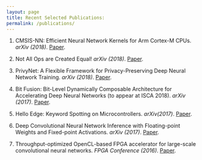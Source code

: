 ```yaml
---
layout: page
title: Recent Selected Publications:
permalink: /publications/
---
```


1. CMSIS-NN: Efficient Neural Network Kernels for Arm Cortex-M CPUs.
*arXiv (2018)*. [Paper](https://arxiv.org/abs/1801.06601).

1. Not All Ops are Created Equal!
*arXiv (2018)*. [Paper](https://arxiv.org/abs/1801.04326).

1. PrivyNet: A Flexible Framework for Privacy-Preserving Deep Neural Network Training.
*arXiv (2018)*. [Paper](https://arxiv.org/abs/1709.06161).

1. Bit Fusion: Bit-Level Dynamically Composable Architecture for Accelerating Deep Neural 
Networks (to appear at ISCA 2018). 
*arXiv (2017)*. [Paper](https://arxiv.org/abs/1712.01507).

1. Hello Edge: Keyword Spotting on Microcontrollers. 
*arXiv(2017)*. [Paper](https://arxiv.org/abs/1711.07128).

1. Deep Convolutional Neural Network Inference with Floating-point Weights and Fixed-point Activations.
*arXiv (2017)*. [Paper](https://arxiv.org/abs/1703.03073).

1. Throughput-optimized OpenCL-based FPGA accelerator for large-scale convolutional neural networks.
*FPGA Conference (2016)*. [Paper](https://dl.acm.org/citation.cfm?id=2847276).
